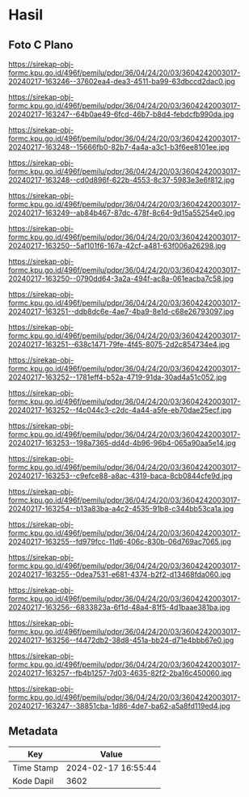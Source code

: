 # Hasil

## Foto C Plano

https://sirekap-obj-formc.kpu.go.id/496f/pemilu/pdpr/36/04/24/20/03/3604242003017-20240217-163246--37602ea4-dea3-4511-ba99-63dbccd2dac0.jpg

https://sirekap-obj-formc.kpu.go.id/496f/pemilu/pdpr/36/04/24/20/03/3604242003017-20240217-163247--64b0ae49-6fcd-46b7-b8d4-febdcfb990da.jpg

https://sirekap-obj-formc.kpu.go.id/496f/pemilu/pdpr/36/04/24/20/03/3604242003017-20240217-163248--15666fb0-82b7-4a4a-a3c1-b3f6ee8101ee.jpg

https://sirekap-obj-formc.kpu.go.id/496f/pemilu/pdpr/36/04/24/20/03/3604242003017-20240217-163248--cd0d896f-622b-4553-8c37-5983e3e6f812.jpg

https://sirekap-obj-formc.kpu.go.id/496f/pemilu/pdpr/36/04/24/20/03/3604242003017-20240217-163249--ab84b467-87dc-478f-8c64-9d15a55254e0.jpg

https://sirekap-obj-formc.kpu.go.id/496f/pemilu/pdpr/36/04/24/20/03/3604242003017-20240217-163250--5af101f6-167a-42cf-a481-63f006a26298.jpg

https://sirekap-obj-formc.kpu.go.id/496f/pemilu/pdpr/36/04/24/20/03/3604242003017-20240217-163250--0790dd64-3a2a-494f-ac8a-061eacba7c58.jpg

https://sirekap-obj-formc.kpu.go.id/496f/pemilu/pdpr/36/04/24/20/03/3604242003017-20240217-163251--ddb8dc6e-4ae7-4ba9-8e1d-c68e26793097.jpg

https://sirekap-obj-formc.kpu.go.id/496f/pemilu/pdpr/36/04/24/20/03/3604242003017-20240217-163251--638c1471-79fe-4f45-8075-2d2c854734e4.jpg

https://sirekap-obj-formc.kpu.go.id/496f/pemilu/pdpr/36/04/24/20/03/3604242003017-20240217-163252--1781eff4-b52a-4719-91da-30ad4a51c052.jpg

https://sirekap-obj-formc.kpu.go.id/496f/pemilu/pdpr/36/04/24/20/03/3604242003017-20240217-163252--f4c044c3-c2dc-4a44-a5fe-eb70dae25ecf.jpg

https://sirekap-obj-formc.kpu.go.id/496f/pemilu/pdpr/36/04/24/20/03/3604242003017-20240217-163253--198a7365-dd4d-4b96-96b4-065a90aa5e14.jpg

https://sirekap-obj-formc.kpu.go.id/496f/pemilu/pdpr/36/04/24/20/03/3604242003017-20240217-163253--c9efce88-a8ac-4319-baca-8cb0844cfe9d.jpg

https://sirekap-obj-formc.kpu.go.id/496f/pemilu/pdpr/36/04/24/20/03/3604242003017-20240217-163254--b13a83ba-a4c2-4535-91b8-c344bb53ca1a.jpg

https://sirekap-obj-formc.kpu.go.id/496f/pemilu/pdpr/36/04/24/20/03/3604242003017-20240217-163255--fd979fcc-11d6-406c-830b-06d769ac7065.jpg

https://sirekap-obj-formc.kpu.go.id/496f/pemilu/pdpr/36/04/24/20/03/3604242003017-20240217-163255--0dea7531-e681-4374-b2f2-d13468fda060.jpg

https://sirekap-obj-formc.kpu.go.id/496f/pemilu/pdpr/36/04/24/20/03/3604242003017-20240217-163256--6833823a-6f1d-48a4-81f5-4d1baae381ba.jpg

https://sirekap-obj-formc.kpu.go.id/496f/pemilu/pdpr/36/04/24/20/03/3604242003017-20240217-163256--f4472db2-38d8-451a-bb24-d71e4bbb67e0.jpg

https://sirekap-obj-formc.kpu.go.id/496f/pemilu/pdpr/36/04/24/20/03/3604242003017-20240217-163257--fb4b1257-7d03-4635-82f2-2ba16c450060.jpg

https://sirekap-obj-formc.kpu.go.id/496f/pemilu/pdpr/36/04/24/20/03/3604242003017-20240217-163247--38851cba-1d86-4de7-ba62-a5a8fd119ed4.jpg


## Metadata

| Key        | Value               |
| ---------- | ------------------- |
| Time Stamp | 2024-02-17 16:55:44 |
| Kode Dapil | 3602                |



